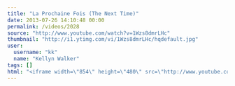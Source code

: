 ```yaml
---
title: "La Prochaine Fois (The Next Time)"
date: 2013-07-26 14:10:48 00:00
permalink: /videos/2028
source: "http://www.youtube.com/watch?v=1Wzs8dmrLHc"
thumbnail: "http://i1.ytimg.com/vi/1Wzs8dmrLHc/hqdefault.jpg"
user:
  username: "kk"
  name: "Kellyn Walker"
tags: []
html: "<iframe width=\"854\" height=\"480\" src=\"http://www.youtube.com/embed/1Wzs8dmrLHc?wmode=transparent&feature=oembed\" frameborder=\"0\" allowfullscreen></iframe>"
---
```


